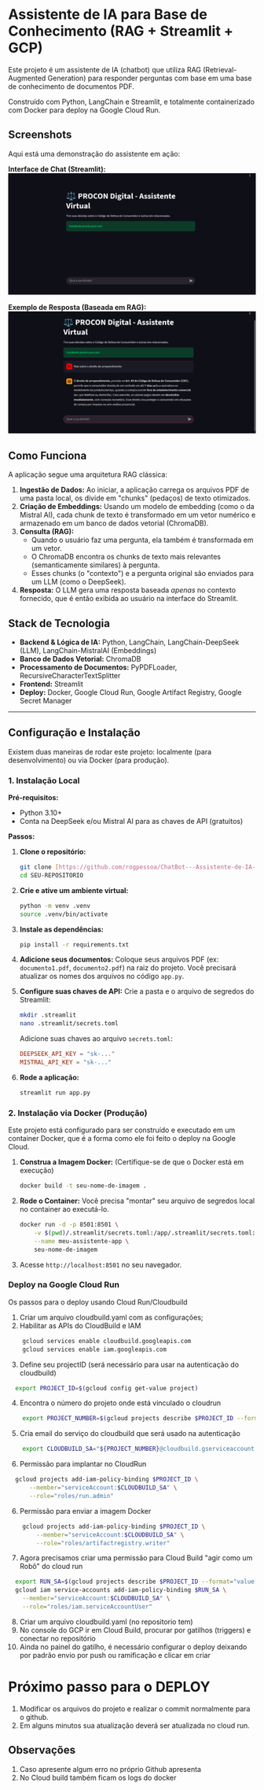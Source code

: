 # Assistente de IA para Base de Conhecimento (RAG + Streamlit + GCP)

Este projeto é um assistente de IA (chatbot) que utiliza RAG (Retrieval-Augmented Generation) para responder perguntas com base em uma base de conhecimento de documentos PDF.

Construído com Python, LangChain e Streamlit, e totalmente containerizado com Docker para deploy na Google Cloud Run.

## Screenshots

Aqui está uma demonstração do assistente em ação:

**Interface de Chat (Streamlit):**
![Interface de Chat do Assistente de IA](tela%20inicial.png)

**Exemplo de Resposta (Baseada em RAG):**
![Exemplo de Resposta do Assistente de IA](pergunta.png)


## Como Funciona

A aplicação segue uma arquitetura RAG clássica:

1.  **Ingestão de Dados:** Ao iniciar, a aplicação carrega os arquivos PDF de uma pasta local, os divide em "chunks" (pedaços) de texto otimizados.
2.  **Criação de Embeddings:** Usando um modelo de embedding (como o da Mistral AI), cada chunk de texto é transformado em um vetor numérico e armazenado em um banco de dados vetorial (ChromaDB).
3.  **Consulta (RAG):**
    * Quando o usuário faz uma pergunta, ela também é transformada em um vetor.
    * O ChromaDB encontra os chunks de texto mais relevantes (semanticamente similares) à pergunta.
    * Esses chunks (o "contexto") e a pergunta original são enviados para um LLM (como o DeepSeek).
4.  **Resposta:** O LLM gera uma resposta baseada *apenas* no contexto fornecido, que é então exibida ao usuário na interface do Streamlit.

## Stack de Tecnologia

* **Backend & Lógica de IA:** Python, LangChain, LangChain-DeepSeek (LLM), LangChain-MistralAI (Embeddings)
* **Banco de Dados Vetorial:** ChromaDB
* **Processamento de Documentos:** PyPDFLoader, RecursiveCharacterTextSplitter
* **Frontend:** Streamlit
* **Deploy:** Docker, Google Cloud Run, Google Artifact Registry, Google Secret Manager

---

## Configuração e Instalação

Existem duas maneiras de rodar este projeto: localmente (para desenvolvimento) ou via Docker (para produção).

### 1. Instalação Local

**Pré-requisitos:**
* Python 3.10+
* Conta na DeepSeek e/ou Mistral AI para as chaves de API (gratuitos)

**Passos:**

1.  **Clone o repositório:**
    ```bash
    git clone [https://github.com/rogpessoa/ChatBot---Assistente-de-IA-para-Base-de-Conhecimento.git](https://github.com/rogpessoa/ChatBot---Assistente-de-IA-para-Base-de-Conhecimento.git)
    cd SEU-REPOSITORIO
    ```

2.  **Crie e ative um ambiente virtual:**
    ```bash
    python -m venv .venv
    source .venv/bin/activate
    ```

3.  **Instale as dependências:**
    ```bash
    pip install -r requirements.txt
    ```

4.  **Adicione seus documentos:**
    Coloque seus arquivos PDF (ex: `documento1.pdf`, `documento2.pdf`) na raiz do projeto. Você precisará atualizar os nomes dos arquivos no código `app.py`.

5.  **Configure suas chaves de API:**
    Crie a pasta e o arquivo de segredos do Streamlit:
    ```bash
    mkdir .streamlit
    nano .streamlit/secrets.toml
    ```
    Adicione suas chaves ao arquivo `secrets.toml`:
    ```toml
    DEEPSEEK_API_KEY = "sk-..."
    MISTRAL_API_KEY = "sk-..."
    ```

6.  **Rode a aplicação:**
    ```bash
    streamlit run app.py
    ```

### 2. Instalação via Docker (Produção)

Este projeto está configurado para ser construído e executado em um container Docker, que é a forma como ele foi feito o deploy na Google Cloud.

1.  **Construa a Imagem Docker:**
    (Certifique-se de que o Docker está em execução)
    ```bash
    docker build -t seu-nome-de-imagem .
    ```

2.  **Rode o Container:**
    Você precisa "montar" seu arquivo de segredos local no container ao executá-lo.

    ```bash
    docker run -d -p 8501:8501 \
        -v $(pwd)/.streamlit/secrets.toml:/app/.streamlit/secrets.toml:ro \
        --name meu-assistente-app \
        seu-nome-de-imagem
    ```

3.  Acesse `http://localhost:8501` no seu navegador.

### Deploy na Google Cloud Run

Os passos para o deploy usando Cloud Run/Cloudbuild
1. Criar um arquivo cloudbuild.yaml com as configurações;
2. Habilitar as APIs do CloudBuild e IAM

```bash
    gcloud services enable cloudbuild.googleapis.com
    gcloud services enable iam.googleapis.com   

```
3. Define seu projectID (será necessário para usar na autenticação do cloudbuild)
```bash
  export PROJECT_ID=$(gcloud config get-value project)
```
4. Encontra o número do projeto onde está vinculado o cloudrun
```bash
    export PROJECT_NUMBER=$(gcloud projects describe $PROJECT_ID --format="value(projectNumber)")
```
5. Cria email do serviço do cloudbuild que será usado na autenticação
```bash
    export CLOUDBUILD_SA="${PROJECT_NUMBER}@cloudbuild.gserviceaccount.com"
```
6. Permissão para implantar no CloudRun
```bash
  gcloud projects add-iam-policy-binding $PROJECT_ID \
      --member="serviceAccount:$CLOUDBUILD_SA" \
      --role="roles/run.admin"
```
6. Permissão para enviar a imagem Docker
```bash
    gcloud projects add-iam-policy-binding $PROJECT_ID \
        --member="serviceAccount:$CLOUDBUILD_SA" \
        --role="roles/artifactregistry.writer"
```
7. Agora precisamos criar uma permissão para Cloud Build "agir como um Robô" do cloud run
```bash
  export RUN_SA=$(gcloud projects describe $PROJECT_ID --format="value(projectNumber)")-compute@developer.gserviceaccount.com
  gcloud iam service-accounts add-iam-policy-binding $RUN_SA \
    --member="serviceAccount:$CLOUDBUILD_SA" \
    --role="roles/iam.serviceAccountUser"
```
8. Criar um arquivo cloudbuild.yaml (no repositorio tem)
9. No console do GCP ir em Cloud Build, procurar por gatilhos (triggers) e conectar no repositório
10. Ainda no painel do gatilho, é necessário configurar o deploy deixando por padrão envio por push ou ramificação e clicar em criar

# Próximo passo para o DEPLOY
1. Modificar os arquivos do projeto e realizar o commit normalmente para o github.
2. Em alguns minutos sua atualização deverá ser atualizada no cloud run.

## Observações
1. Caso apresente algum erro no próprio Github apresenta
2. No Cloud build também ficam os logs do docker

